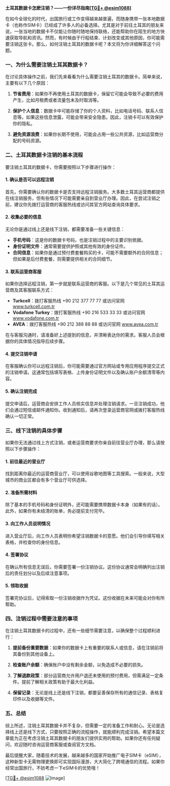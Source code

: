 **土耳其数据卡怎麽注销？——一份详尽指南[[TG💪+ @esim1088](https://t.me/s/esim1088)]**

在如今全球化的时代，出国旅行或工作变得越来越普遍，而随身携带一张本地数据卡（也称作SIM卡）已经成了许多人的必备选择。尤其是对于前往土耳其的朋友来说，一张当地的数据卡不仅能让你随时随地保持联络，还能帮助你在陌生的地方快速获取导航和资讯。然而，有时候由于行程结束、计划改变或其他原因，你可能需要注销这张卡。那么，如何注销土耳其的数据卡呢？本文将为你详细解答这个问题。

### **一、为什么需要注销土耳其数据卡？**

在讨论具体操作之前，我们先来看看为什么需要注销土耳其的数据卡。简单来说，主要有以下几个原因：

1. **节省费用**：如果你不再使用土耳其的数据卡，保留它可能会导致不必要的费用产生，比如月租费或者流量包未及时取消等。
   
2. **保护个人信息**：数据卡中可能存储了你的个人资料，比如电话号码、联系人信息等。如果这些信息泄露，可能会带来安全隐患。因此，注销卡可以有效保护你的隐私。

3. **避免资源浪费**：如果你长期不使用，可能会占用一些公共资源，比如运营商分配的号码资源。

### **二、土耳其数据卡注销的基本流程**

要注销土耳其的数据卡，你需要按照以下步骤进行操作：

#### **1. 确认是否可以远程注销**

首先，你需要确认你的数据卡是否支持远程注销服务。大多数土耳其运营商都提供在线注销服务，但有些情况下可能需要亲自到营业厅办理。因此，在尝试注销之前，建议你先拨打运营商的客服热线或访问其官方网站查询具体要求。

#### **2. 收集必要的信息**

无论你是通过线上还是线下注销，都需要准备一些关键信息：

- **手机号码**：这是你的数据卡号码，也是注销过程中的主要识别依据。
- **身份证明文件**：通常需要提供护照或其他有效的身份证件。
- **合同信息**：如果你是通过预付费套餐购买的卡，可能不需要额外的合同信息；但如果是后付费套餐，则需要提供相关的合同细节。

#### **3. 联系运营商客服**

如果你选择远程注销，第一步就是联系运营商的客服。以下是几个常见的土耳其运营商及其客服联系方式：

- **Turkcell**：拨打客服热线 +90 212 377 77 77 或访问官网 www.turkcell.com.tr
- **Vodafone Turkey**：拨打客服热线 +90 216 533 33 33 或访问官网 www.vodafone.com.tr
- **AVEA**：拨打客服热线 +90 212 388 88 88 或访问官网 www.avea.com.tr

在与客服沟通时，请准备好上述提到的信息，并清晰表达你的需求。客服人员会根据你的具体情况指导后续步骤。

#### **4. 提交注销申请**

在客服确认你可以远程注销后，你可能需要通过官方网站或专用应用程序提交正式的注销申请。这通常包括填写表格、上传身份证明文件以及确认账户余额清零等内容。

#### **5. 确认注销完成**

提交申请后，运营商会安排工作人员核实信息并处理注销请求。一旦注销成功，他们会通过短信或邮件通知你。收到通知后，请再次登录运营商官网或拨打客服热线确认一切正常。

### **三、线下注销的具体步骤**

如果你无法通过线上方式注销，或者运营商要求你亲自前往营业厅办理，那么请按照以下步骤操作：

#### **1. 前往最近的营业厅**

找到距离你最近的运营商营业厅，可以使用谷歌地图等工具搜索。一般来说，大型城市的商业区都会有多个营业厅可供选择。

#### **2. 准备所需材料**

除了基本的手机号码和身份证明外，还可能需要携带数据卡本身（如果有的话）。此外，如果你有未结清的账单，务必提前支付完毕。

#### **3. 向工作人员说明情况**

进入营业厅后，向工作人员表明你希望注销数据卡的意愿。他们会引导你填写相关表格，并检查你的身份信息。

#### **4. 签署协议**

在确认所有信息无误后，你需要签署一份注销协议。这份协议通常会明确列出注销后的责任划分以及后续注意事项。

#### **5. 领取收据**

签署完协议后，记得索取一份注销收据作为凭证。这份收据在未来可能会对你有所帮助。

### **四、注销过程中需要注意的事项**

在注销土耳其数据卡的过程中，还有一些细节需要注意，以确保整个过程顺利进行：

1. **提前备份重要数据**：如果你的数据卡上有重要的联系人或信息，请在注销前将其备份到其他设备上。

2. **检查账户余额**：确保账户中没有剩余金额，以免造成不必要的损失。

3. **了解退款政策**：部分运营商允许用户退还未使用的预付费用，但需满足一定条件。提前了解相关政策有助于最大化利益。

4. **保留记录**：无论是线上还是线下注销，都要妥善保存所有的通信记录、表格复印件以及收据等文件。

### **五、总结**

综上所述，注销土耳其数据卡并不复杂，但需要一定的准备工作和耐心。无论是选择线上还是线下方式，只要按照正确的流程操作，就能顺利完成注销。希望本篇文章能为正在考虑注销土耳其数据卡的朋友们提供实用的帮助。如果你还有任何疑问，欢迎随时咨询运营商客服或查阅官方文档。

最后提醒大家，随着技术的发展，越来越多的国家开始推广电子SIM卡（eSIM），这种新型卡无需物理更换即可实现国际漫游，大大简化了跨境通信的流程。如果你经常出国旅行，不妨考虑一下eSIM卡的优势哦！

[[TG💪+ @esim1088](https://t.me/s/esim1088) ![Image](https://i.postimg.cc/4NQfJmqS/Snipaste-2025-05-13-00-14-12.png)]